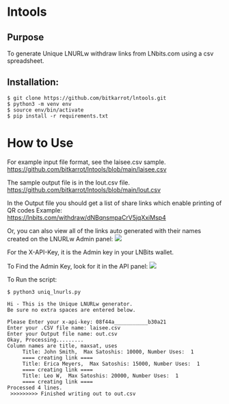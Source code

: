# lntools

## Purpose
To generate Unique LNURLw withdraw links from LNbits.com using a csv spreadsheet.

## Installation:
```
$ git clone https://github.com/bitkarrot/lntools.git
$ python3 -m venv env
$ source env/bin/activate
$ pip install -r requirements.txt
```

# How to Use

For example input file format, see the laisee.csv sample. 
https://github.com/bitkarrot/lntools/blob/main/laisee.csv

The sample output file is in the lout.csv file. 
https://github.com/bitkarrot/lntools/blob/main/lout.csv

In the Output file you should get a list of share links which enable printing of QR codes
Example: https://lnbits.com/withdraw/dNBqnsmpaCrV5jqXxiMsp4

Or, you can also view all of the links auto generated with their names created on the LNURLw Admin panel:
<img src="https://github.com/bitkarrot/lntools/blob/main/lnurlw_admin_panel.png"/>

For the X-API-Key, it is the Admin key in your LNBits wallet. 

To Find the Admin Key, look for it in the API panel: 
<img src="https://github.com/bitkarrot/lntools/blob/main/wallet_panel.png"/>

To Run the script: 

```
$ python3 uniq_lnurls.py 
```

```
Hi - This is the Unique LNURLw generator.
Be sure no extra spaces are entered below.

Please Enter your x-api-key: 08f44a___________b30a21
Enter your .CSV file name: laisee.csv
Enter your Output file name: out.csv
Okay, Processing.........
Column names are title, maxsat, uses
	 Title: John Smith,  Max Satoshis: 10000, Number Uses:  1
	 ==== creating link ====
	 Title: Erica Meyers,  Max Satoshis: 15000, Number Uses:  1
	 ==== creating link ====
	 Title: Leo W,  Max Satoshis: 20000, Number Uses:  1
	 ==== creating link ====
Processed 4 lines.
 >>>>>>>>> Finished writing out to out.csv
```


